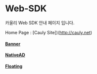 # Web-SDK

카울리 Web SDK 안내 페이지 입니다. 

Home Page : [Cauly Site])(http://cauly.net)

#### [Banner](banner.md)
#### [NativeAD](nativead.md)
#### [Floating](floating.md)
